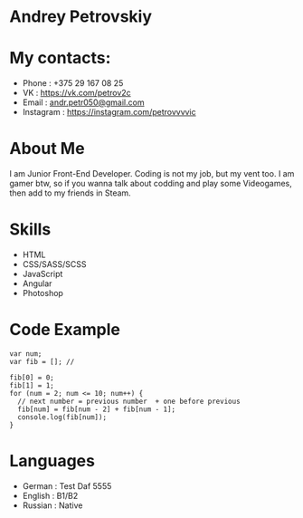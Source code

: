 # Andrey Petrovskiy
# My contacts:
- Phone : +375 29 167 08 25
- VK : https://vk.com/petrov2c
- Email : andr.petr050@gmail.com
- Instagram : https://instagram.com/petrovvvvic
# About Me
I am Junior Front-End Developer. Coding is not my job, but my vent too. I am gamer btw, so if you wanna talk about codding and play some Videogames, then add to my friends in Steam.
# Skills 
- HTML 
- CSS/SASS/SCSS
- JavaScript 
- Angular
- Photoshop
# Code Example
```
var num;
var fib = []; // 

fib[0] = 0;
fib[1] = 1;
for (num = 2; num <= 10; num++) {
  // next number = previous number  + one before previous
  fib[num] = fib[num - 2] + fib[num - 1];
  console.log(fib[num]);
}
```
# Languages 
- German : Test Daf 5555
- English : B1/B2
- Russian : Native